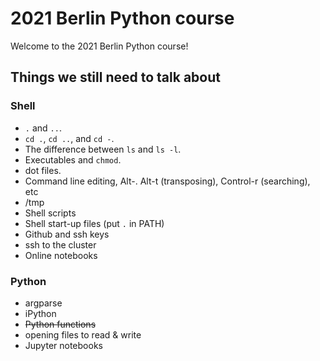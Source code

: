 # 2021 Berlin Python course

Welcome to the 2021 Berlin Python course!

## Things we still need to talk about

### Shell

* `.` and `..`.
* `cd .`, `cd ..`, and `cd -`.
* The difference between `ls` and `ls -l`.
* Executables and `chmod`.
* dot files.
* Command line editing, Alt-. Alt-t (transposing), Control-r (searching), etc
* /tmp
* Shell scripts
* Shell start-up files (put `.` in PATH)
* Github and ssh keys
* ssh to the cluster
* Online notebooks

### Python

* argparse
* iPython
* <s>Python functions</s>
* opening files to read & write
* Jupyter notebooks
